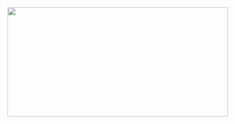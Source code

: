 <img width=500 height=250 src="[https://www.aalpha.net/wp-content/uploads/2020/12/full-stack-development.gif](https://media.giphy.com/media/hpXdHPfFI5wTABdDx9/giphy.gif)">
